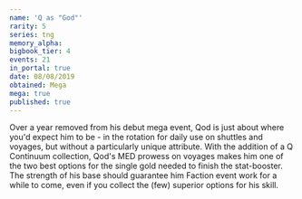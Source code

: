 ```yaml
---
name: 'Q as "God"'
rarity: 5
series: tng
memory_alpha:
bigbook_tier: 4
events: 21
in_portal: true
date: 08/08/2019
obtained: Mega
mega: true
published: true
---
```


Over a year removed from his debut mega event, Qod is just about where you'd expect him to be - in the rotation for daily use on shuttles and voyages, but without a particularly unique attribute. With the addition of a Q Continuum collection, Qod's MED prowess on voyages makes him one of the two best options for the single gold needed to finish the stat-booster. The strength of his base should guarantee him Faction event work for a while to come, even if you collect the (few) superior options for his skill.
